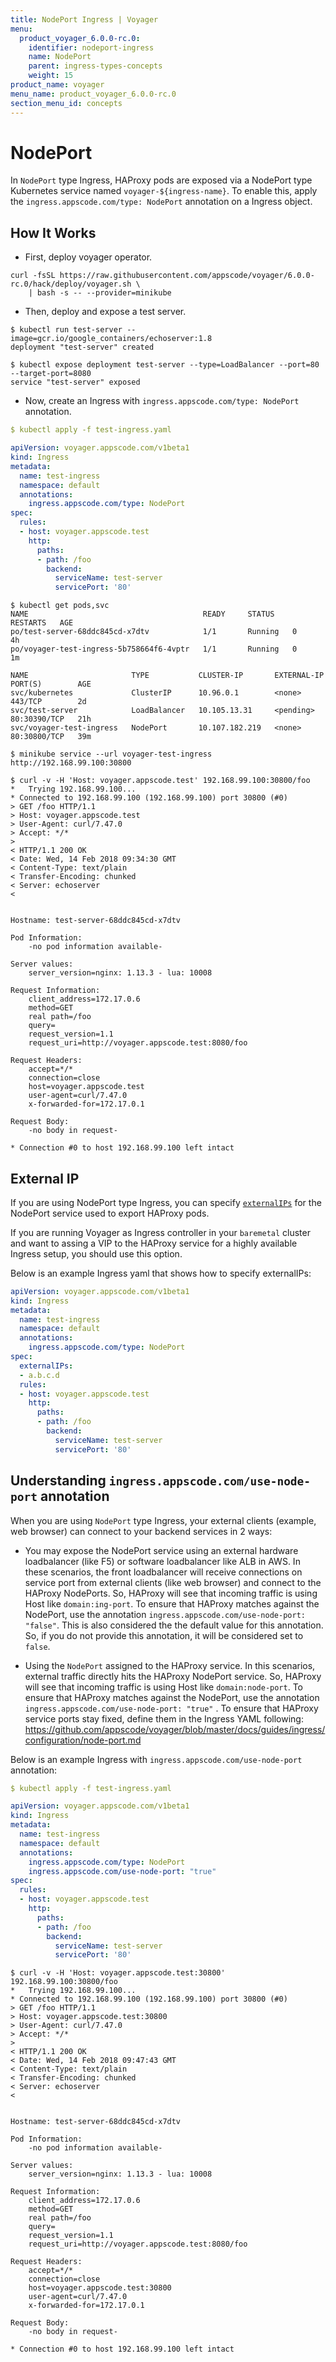 ```yaml
---
title: NodePort Ingress | Voyager
menu:
  product_voyager_6.0.0-rc.0:
    identifier: nodeport-ingress
    name: NodePort
    parent: ingress-types-concepts
    weight: 15
product_name: voyager
menu_name: product_voyager_6.0.0-rc.0
section_menu_id: concepts
---
```


# NodePort

In `NodePort` type Ingress, HAProxy pods are exposed via a NodePort type Kubernetes service named `voyager-${ingress-name}`. To enable this, apply the `ingress.appscode.com/type: NodePort` annotation on a Ingress object.

## How It Works

- First, deploy voyager operator.

```console
curl -fsSL https://raw.githubusercontent.com/appscode/voyager/6.0.0-rc.0/hack/deploy/voyager.sh \
    | bash -s -- --provider=minikube
```

- Then, deploy and expose a test server.

```console
$ kubectl run test-server --image=gcr.io/google_containers/echoserver:1.8
deployment "test-server" created

$ kubectl expose deployment test-server --type=LoadBalancer --port=80 --target-port=8080
service "test-server" exposed
```

- Now, create an Ingress with `ingress.appscode.com/type: NodePort` annotation.

```yaml
$ kubectl apply -f test-ingress.yaml

apiVersion: voyager.appscode.com/v1beta1
kind: Ingress
metadata:
  name: test-ingress
  namespace: default
  annotations:
    ingress.appscode.com/type: NodePort
spec:
  rules:
  - host: voyager.appscode.test
    http:
      paths:
      - path: /foo
        backend:
          serviceName: test-server
          servicePort: '80'
```

```console
$ kubectl get pods,svc
NAME                                       READY     STATUS    RESTARTS   AGE
po/test-server-68ddc845cd-x7dtv            1/1       Running   0          4h
po/voyager-test-ingress-5b758664f6-4vptr   1/1       Running   0          1m

NAME                       TYPE           CLUSTER-IP       EXTERNAL-IP   PORT(S)        AGE
svc/kubernetes             ClusterIP      10.96.0.1        <none>        443/TCP        2d
svc/test-server            LoadBalancer   10.105.13.31     <pending>     80:30390/TCP   21h
svc/voyager-test-ingress   NodePort       10.107.182.219   <none>        80:30800/TCP   39m
```

```console
$ minikube service --url voyager-test-ingress
http://192.168.99.100:30800
```

```console
$ curl -v -H 'Host: voyager.appscode.test' 192.168.99.100:30800/foo
*   Trying 192.168.99.100...
* Connected to 192.168.99.100 (192.168.99.100) port 30800 (#0)
> GET /foo HTTP/1.1
> Host: voyager.appscode.test
> User-Agent: curl/7.47.0
> Accept: */*
>
< HTTP/1.1 200 OK
< Date: Wed, 14 Feb 2018 09:34:30 GMT
< Content-Type: text/plain
< Transfer-Encoding: chunked
< Server: echoserver
<


Hostname: test-server-68ddc845cd-x7dtv

Pod Information:
	-no pod information available-

Server values:
	server_version=nginx: 1.13.3 - lua: 10008

Request Information:
	client_address=172.17.0.6
	method=GET
	real path=/foo
	query=
	request_version=1.1
	request_uri=http://voyager.appscode.test:8080/foo

Request Headers:
	accept=*/*
	connection=close
	host=voyager.appscode.test
	user-agent=curl/7.47.0
	x-forwarded-for=172.17.0.1

Request Body:
	-no body in request-

* Connection #0 to host 192.168.99.100 left intact
```

## External IP
If you are using NodePort type Ingress, you can specify [`externalIPs`](https://kubernetes.io/docs/concepts/services-networking/service/#external-ips) for the NodePort service used to export HAProxy pods.

If you are running Voyager as Ingress controller in your `baremetal` cluster and want to assing a VIP to the HAProxy service for a highly available Ingress setup, you should use this option.

Below is an example Ingress yaml that shows how to specify externalIPs:

```yaml
apiVersion: voyager.appscode.com/v1beta1
kind: Ingress
metadata:
  name: test-ingress
  namespace: default
  annotations:
    ingress.appscode.com/type: NodePort
spec:
  externalIPs:
  - a.b.c.d
  rules:
  - host: voyager.appscode.test
    http:
      paths:
      - path: /foo
        backend:
          serviceName: test-server
          servicePort: '80'
```

## Understanding `ingress.appscode.com/use-node-port` annotation

When you are using `NodePort` type Ingress, your external clients (example, web browser) can connect to your backend services in 2 ways:

 - You may expose the NodePort service using an external hardware loadbalancer (like F5) or software loadbalancer like ALB in AWS. In these scenarios, the front loadbalancer will receive connections on service port from external clients (like web browser) and connect to the HAProxy NodePorts. So, HAProxy will see that incoming traffic is using Host like `domain:ing-port`. To ensure that HAProxy matches against the NodePort, use the annotation `ingress.appscode.com/use-node-port: "false"`. This is also considered the the default value for this annotation. So, if you do not provide this annotation, it will be considered set to `false`.

 - Using the `NodePort` assigned to the HAProxy service. In this scenarios, external traffic directly hits the HAProxy NodePort service. So, HAProxy will see that incoming traffic is using Host like `domain:node-port`. To ensure that HAProxy matches against the NodePort, use the annotation `ingress.appscode.com/use-node-port: "true"` .
To ensure that HAProxy service ports stay fixed, define them in the Ingress YAML following: https://github.com/appscode/voyager/blob/master/docs/guides/ingress/configuration/node-port.md

Below is an example Ingress with `ingress.appscode.com/use-node-port` annotation:

```yaml
$ kubectl apply -f test-ingress.yaml

apiVersion: voyager.appscode.com/v1beta1
kind: Ingress
metadata:
  name: test-ingress
  namespace: default
  annotations:
    ingress.appscode.com/type: NodePort
    ingress.appscode.com/use-node-port: "true"
spec:
  rules:
  - host: voyager.appscode.test
    http:
      paths:
      - path: /foo
        backend:
          serviceName: test-server
          servicePort: '80'
```

```console
$ curl -v -H 'Host: voyager.appscode.test:30800' 192.168.99.100:30800/foo
*   Trying 192.168.99.100...
* Connected to 192.168.99.100 (192.168.99.100) port 30800 (#0)
> GET /foo HTTP/1.1
> Host: voyager.appscode.test:30800
> User-Agent: curl/7.47.0
> Accept: */*
>
< HTTP/1.1 200 OK
< Date: Wed, 14 Feb 2018 09:47:43 GMT
< Content-Type: text/plain
< Transfer-Encoding: chunked
< Server: echoserver
<


Hostname: test-server-68ddc845cd-x7dtv

Pod Information:
	-no pod information available-

Server values:
	server_version=nginx: 1.13.3 - lua: 10008

Request Information:
	client_address=172.17.0.6
	method=GET
	real path=/foo
	query=
	request_version=1.1
	request_uri=http://voyager.appscode.test:8080/foo

Request Headers:
	accept=*/*
	connection=close
	host=voyager.appscode.test:30800
	user-agent=curl/7.47.0
	x-forwarded-for=172.17.0.1

Request Body:
	-no body in request-

* Connection #0 to host 192.168.99.100 left intact
```